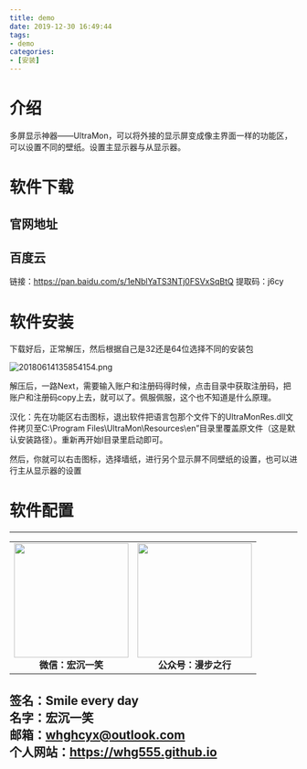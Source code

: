 ```yaml
---
title: demo
date: 2019-12-30 16:49:44
tags: 
- demo
categories:
- [安装]
---
```

# 介绍 #
多屏显示神器——UltraMon，可以将外接的显示屏变成像主界面一样的功能区，可以设置不同的壁纸。设置主显示器与从显示器。
# 软件下载 #
## 官网地址 ##

## 百度云 ##
链接：https://pan.baidu.com/s/1eNblYaTS3NTj0FSVxSqBtQ 
提取码：j6cy
# 软件安装 #
下载好后，正常解压，然后根据自己是32还是64位选择不同的安装包

![20180614135854154.png](https://i.loli.net/2020/03/03/MFe3UzVNnWkuli9.png)

解压后，一路Next，需要输入账户和注册码得时候，点击目录中获取注册码，把账户和注册码copy上去，就可以了。佩服佩服，这个也不知道是什么原理。

汉化：先在功能区右击图标，退出软件把语言包那个文件下的UltraMonRes.dll文件拷贝至C:\Program Files\UltraMon\Resources\en”目录里覆盖原文件（这是默认安装路径）。重新再开始l目录里启动即可。

然后，你就可以右击图标，选择墙纸，进行另个显示屏不同壁纸的设置，也可以进行主从显示器的设置

# 软件配置 #




---
<center>
<table>
    <tr>
        <td >
            <center>
                <img src="https://i.loli.net/2020/01/08/CJz85Sbal6M7EOV.png" width="200"/>
            </center>
            <center style="font-weight:900">
                微信：宏沉一笑
            </center>
        </td>
        <td >
            <center>
                <img src="https://i.loli.net/2020/01/08/veq2DSphHME9KPV.jpg" width="200"/>
            </center>
            <center style="font-weight:900">
                公众号：漫步之行
            </center>
        </td>
    </tr>
</table>
</center>


**签名：Smile every day**    
**名字：宏沉一笑**   
**邮箱：whghcyx@outlook.com**  
**个人网站：https://whg555.github.io**  
---
